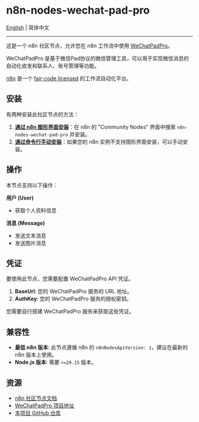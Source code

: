 # n8n-nodes-wechat-pad-pro

[English](./README.en.md) | 简体中文

---

这是一个 n8n 社区节点，允许您在 n8n 工作流中使用 [WeChatPadPro](https://github.com/WeChatPadPro/WeChatPadPro)。

WeChatPadPro 是基于微信Pad协议的微信管理工具，可以用于实现微信消息的自动化收发和联系人、账号管理等功能。

[n8n](https://n8n.io/) 是一个 [fair-code licensed](https://docs.n8n.io/reference/license/) 的工作流自动化平台。

## 安装

有两种安装此社区节点的方法：

1.  **[通过 n8n 图形界面安装](https://docs.n8n.io/integrations/community-nodes/installation/gui-install/)**：在 n8n 的 "Community Nodes" 界面中搜索 `n8n-nodes-wechat-pad-pro` 并安装。
2.  **[通过命令行手动安装](https://docs.n8n.io/integrations/community-nodes/installation/manual-install/)**：如果您的 n8n 实例不支持图形界面安装，可以手动安装。

## 操作

本节点支持以下操作：

**用户 (User)**
*   获取个人资料信息

**消息 (Message)**
*   发送文本消息
*   发送图片消息

## 凭证

要使用此节点，您需要配置 WeChatPadPro API 凭证。

1.  **BaseUrl**: 您的 WeChatPadPro 服务的 URL 地址。
2.  **AuthKey**: 您的 WeChatPadPro 服务的授权密钥。

您需要自行搭建 WeChatPadPro 服务来获取这些凭证。

## 兼容性

*   **最低 n8n 版本**: 此节点遵循 n8n 的 `n8nNodesApiVersion: 1`，建议在最新的 n8n 版本上使用。
*   **Node.js 版本**: 需要 `>=20.15` 版本。

## 资源

*   [n8n 社区节点文档](https://docs.n8n.io/integrations/#community-nodes)
*   [WeChatPadPro 项目地址](https://github.com/WeChatPadPro/WeChatPadPro)
*   [本项目 GitHub 仓库](https://github.com/LegendLeo/n8n-nodes-wechat-pad-pro)
